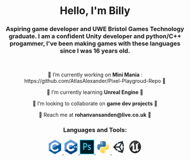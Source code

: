 <h1 align="center">Hello, I'm Billy</h1>
<h3 align="center">Aspiring game developer and UWE Bristol Games Technology graduate. I am a confident Unity developer and python/C++ progammer, I've been making games with these languages since I was 16 years old.</h3>

<br>
<p align="center">
🔸  I’m currently working on <strong>Mini Mania </strong>: https://github.com/AtlasAlexander/Pixel-Playgroud-Repo 🔸
</p>
<p align="center">
🔹  I’m currently learning  <strong>Unreal Engine</strong> 🔹
</p>
<p align="center">
🔸  I’m looking to collaborate on <strong>game dev projects</strong> 🔸
</p>
<p align="center">
🔹  Reach me at <strong>rohanvansanden@live.co.uk</strong> 🔹
</p>


<h3 align="center">Languages and Tools:</h3>
<p align="center"> <a href="https://www.cprogramming.com/" target="_blank" rel="noreferrer"> <img src="https://raw.githubusercontent.com/devicons/devicon/master/icons/c/c-original.svg" alt="c" width="40" height="40"/> </a> <a href="https://www.w3schools.com/cpp/" target="_blank" rel="noreferrer"> <img src="https://raw.githubusercontent.com/devicons/devicon/master/icons/cplusplus/cplusplus-original.svg" alt="cplusplus" width="40" height="40"/> </a>  <a href="https://www.photoshop.com/en" target="_blank" rel="noreferrer"> <img src="https://github.com/RohanBilly/RohanBilly/blob/main/photoshop_icon.png?raw=true" alt="photoshop" width="40" height="40"/> </a> <a href="https://www.python.org" target="_blank" rel="noreferrer"> <img src="https://raw.githubusercontent.com/devicons/devicon/master/icons/python/python-original.svg" alt="python" width="40" height="40"/> </a <a href="https://unity.com/" target="_blank" rel="noreferrer"> <img src="https://github.com/RohanBilly/RohanBilly/blob/main/unity_logo.png?raw=true" alt="unity" width="40" height="40"/> </a> <a href="https://unrealengine.com/" target="_blank" rel="noreferrer"> <img src="https://github.com/RohanBilly/RohanBilly/blob/main/unreal_logo.png?raw=true" alt="unreal" width="40" height="40"/> </a> </p>



